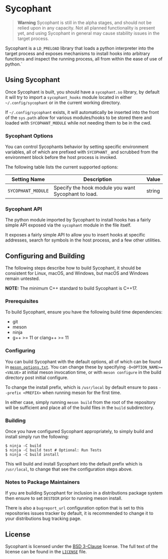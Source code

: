 # Sycophant

> **Warning** Sycophant is still in the alpha stages, and
> should not be relied upon in any capacity.
> Not all planned functionality is present yet, and using
> Sycophant in general may cause stability issues in the target
> process.

Sycophant is a `LD_PRELOAD` library that loads a python interpreter into the target process and exposes mechanisms to install hooks into arbitrary functions and inspect the running process, all from within the ease of use of python.`


## Using Sycophant

Once Sycophant is built, you should have a `sycophant.so` library, by default it will try to import a `sycophant_hooks` module located in either `~/.config/sycophant` or in the current working directory.

If `~/.config/sycophant` exists, it will automatically be inserted into the front of the `sys.path` allow for various modules/hooks to be stored there and loaded with `SYCOPHANT_MODULE` while not needing them to be in the cwd.

### Sycophant Options

You can control Sycophants behavior by setting specific environment variables, all of which are prefixed with `SYCOPHANT_` and scrubbed from the environment block before the host process is invoked.


The following table lists the current supported options:

|    Setting Name    |                     Description                     | Value  |
|--------------------|-----------------------------------------------------|--------|
| `SYCOPHANT_MODULE` | Specify the hook module you want Sycophant to load. | string |


### Sycophant API

The python module imported by Sycophant to install hooks has a fairly simple API exposed via the `sycophant` module in the file itself.

It exposes a fairly simple API to allow you to insert hooks at specific addresses, search for symbols in the host process, and a few other utilities.


## Configuring and Building

The following steps describe how to build Sycophant, it should be consistent for Linux, macOS, and Windows, but macOS and Windows remain untested.

**NOTE:** The minimum C++ standard to build Sycophant is C++17.

### Prerequisites

To build Sycophant, ensure you have the following build time dependencies:
 * git
 * meson
 * ninja
 * g++ >= 11 or clang++ >= 11

### Configuring

You can build Sycophant with the default options, all of which can be found in [`meson_options.txt`](meson_options.txt). You can change these by specifying `-D<OPTION_NAME>=<VALUE>` at initial meson invocation time, or with `meson configure` in the build directory post initial configure.

To change the install prefix, which is `/usr/local` by default ensure to pass `--prefix <PREFIX>` when running meson for the first time.

In either case, simply running `meson build` from the root of the repository will be sufficient and place all of the build files in the `build` subdirectory.

### Building

Once you have configured Sycophant appropriately, to simply build and install simply run the following:

```
$ ninja -C build
$ ninja -C build test # Optional: Run Tests
$ ninja -C build install
```

This will build and install Sycophant into the default prefix which is `/usr/local`, to change that see the configuration steps above.

### Notes to Package Maintainers

If you are building Sycophant for inclusion in a distributions package system then ensure to set `DESTDIR` prior to running meson install.

There is also a `bugreport_url` configuration option that is set to this repositories issues tracker by default, it is recommended to change it to your distributions bug tracking page.


## License

Sycophant is licensed under the [BSD 3-Clause](https://spdx.org/licenses/BSD-3-Clause.htm) license. The full text of the license can be found in the [`LICENSE`](./LICENSE) file.
